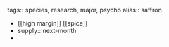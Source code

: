 tags:: species, research, major, psycho
alias:: saffron

- [[high margin]] [[spice]]
- supply:: next-month
-